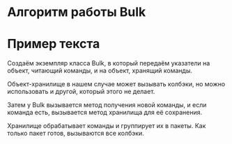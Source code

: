 # Алгоритм работы Bulk
# Пример текста

Создаём экземпляр класса Bulk,
в который передаём указатели на объект, читающий команды,
и на объект, хранящий команды.

Объект-хранилище в нашем случае может вызывать колбэки,
но можно использовать и другой, который этого не делает.

Затем у Bulk вызывается метод получения новой команды,
и если команда есть, вызывается метод хранилища для её сохранения.

Хранилище обрабатывает команды и группирует их в пакеты.
Как только пакет готов, вызываются все колбэки.